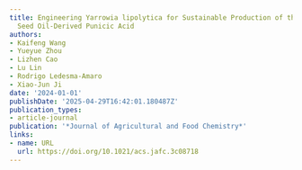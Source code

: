```yaml
---
title: Engineering Yarrowia lipolytica for Sustainable Production of the Pomegranate
  Seed Oil-Derived Punicic Acid
authors:
- Kaifeng Wang
- Yueyue Zhou
- Lizhen Cao
- Lu Lin
- Rodrigo Ledesma‐Amaro
- Xiao‐Jun Ji
date: '2024-01-01'
publishDate: '2025-04-29T16:42:01.180487Z'
publication_types:
- article-journal
publication: '*Journal of Agricultural and Food Chemistry*'
links:
- name: URL
  url: https://doi.org/10.1021/acs.jafc.3c08718
---
```

